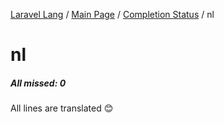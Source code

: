 [Laravel Lang](https://github.com/Laravel-Lang/lang) / [Main Page](../index.md) / [Completion Status](../status.md) / nl

# nl

##### All missed: 0

All lines are translated 😊

